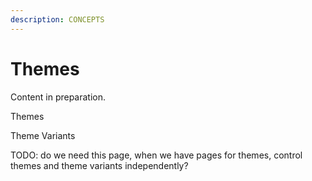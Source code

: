 ```yaml
---
description: CONCEPTS
---
```


# Themes

Content in preparation.

Themes

Theme Variants

TODO: do we need this page, when we have pages for themes, control themes and theme variants independently?